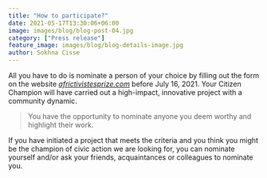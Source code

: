 ```yaml
---
title: "How to participate?"
date: 2021-05-17T13:30:06+06:00
image: images/blog/blog-post-04.jpg
category: ["Press release"]
feature_image: images/blog/blog-details-image.jpg
author: Sokhna Cisse
---
```


All you have to do is nominate a person of your choice by filling out the form on the website *[africtivistesprize.com](/)* before July 16, 2021. Your Citizen Champion will have carried out a high-impact, innovative project with a community dynamic.
 

>You have the opportunity to nominate anyone you deem worthy and highlight their work.
 

If you have initiated a project that meets the criteria and you think you might be the champion of civic action we are looking for, you can nominate yourself and/or ask your friends, acquaintances or colleagues to nominate you.
